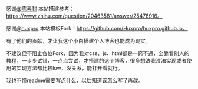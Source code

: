 感谢[@陈素封](https://www.zhihu.com/people/Feat) 本站搭建参考：https://www.zhihu.com/question/20463581/answer/25478916。

感谢[@huxpro](https://huangxuan.me/about/) 本站模板Fork：https://github.com/Huxpro/huxpro.github.io。

有了他们的贡献，才让我这个小白搭建个人博客也能成为现实。

不建议但不阻止各位Fork，因为我对css、js、html都是一窍不通，全靠看别人的教程，一步步试错，一点点尝试，才搭建的这个博客，很多想法我没法实现或者使用的实现方法都比较low，没关系，能打开看就行。

我也不懂readme需要写点什么，以后知道该怎么写了再改。
